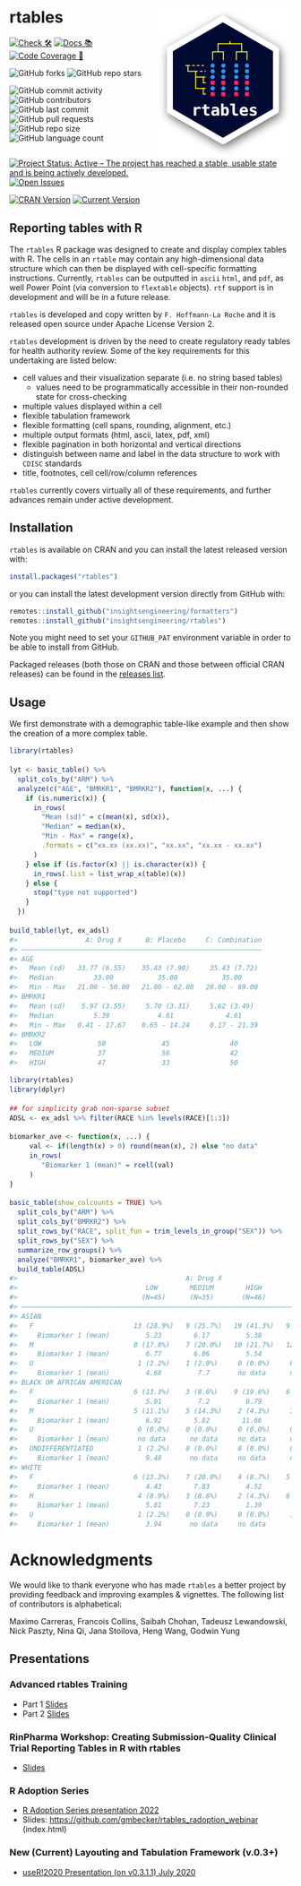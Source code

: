 
<!-- README.md is generated from README.Rmd. Please edit that file -->

# rtables <a href='https://github.com/insightsengineering/rtables'><img src="man/figures/rtables_logo_small.png" align="right" /></a>

<!-- start badges -->

[![Check
🛠](https://github.com/insightsengineering/rtables/actions/workflows/check.yaml/badge.svg)](https://github.com/insightsengineering/rtables/actions/workflows/check.yaml)
[![Docs
📚](https://github.com/insightsengineering/rtables/actions/workflows/docs.yaml/badge.svg)](https://insightsengineering.github.io/rtables/)
[![Code Coverage
📔](https://raw.githubusercontent.com/insightsengineering/rtables/_xml_coverage_reports/data/main/badge.svg)](https://raw.githubusercontent.com/insightsengineering/rtables/_xml_coverage_reports/data/main/coverage.xml)

![GitHub
forks](https://img.shields.io/github/forks/insightsengineering/rtables?style=social)
![GitHub repo
stars](https://img.shields.io/github/stars/insightsengineering/rtables?style=social)

![GitHub commit
activity](https://img.shields.io/github/commit-activity/m/insightsengineering/rtables)
![GitHub
contributors](https://img.shields.io/github/contributors/insightsengineering/rtables)
![GitHub last
commit](https://img.shields.io/github/last-commit/insightsengineering/rtables)
![GitHub pull
requests](https://img.shields.io/github/issues-pr/insightsengineering/rtables)
![GitHub repo
size](https://img.shields.io/github/repo-size/insightsengineering/rtables)
![GitHub language
count](https://img.shields.io/github/languages/count/insightsengineering/rtables)
[![Project Status: Active – The project has reached a stable, usable
state and is being actively
developed.](https://www.repostatus.org/badges/latest/active.svg)](https://www.repostatus.org/#active)
[![Open
Issues](https://img.shields.io/github/issues-raw/insightsengineering/rtables?color=red&label=open%20issues)](https://github.com/insightsengineering/rtables/issues?q=is%3Aissue+is%3Aopen+sort%3Aupdated-desc)

[![CRAN
Version](https://www.r-pkg.org/badges/version/rtables)](https://CRAN.R-project.org/package=rtables)
[![Current
Version](https://img.shields.io/github/r-package/v/insightsengineering/rtables/main?color=purple&label=Development%20Version)](https://github.com/insightsengineering/rtables/tree/main)
<!-- end badges -->

## Reporting tables with R

The `rtables` R package was designed to create and display complex
tables with R. The cells in an `rtable` may contain any high-dimensional
data structure which can then be displayed with cell-specific formatting
instructions. Currently, `rtables` can be outputted in `ascii` `html`,
and `pdf`, as well Power Point (via conversion to `flextable` objects).
`rtf` support is in development and will be in a future release.

`rtables` is developed and copy written by `F. Hoffmann-La Roche` and it
is released open source under Apache License Version 2.

`rtables` development is driven by the need to create regulatory ready
tables for health authority review. Some of the key requirements for
this undertaking are listed below:

- cell values and their visualization separate (i.e. no string based
  tables)
  - values need to be programmatically accessible in their non-rounded
    state for cross-checking
- multiple values displayed within a cell
- flexible tabulation framework
- flexible formatting (cell spans, rounding, alignment, etc.)
- multiple output formats (html, ascii, latex, pdf, xml)
- flexible pagination in both horizontal and vertical directions
- distinguish between name and label in the data structure to work with
  `CDISC` standards
- title, footnotes, cell cell/row/column references

`rtables` currently covers virtually all of these requirements, and
further advances remain under active development.

## Installation

`rtables` is available on CRAN and you can install the latest released
version with:

``` r
install.packages("rtables")
```

or you can install the latest development version directly from GitHub
with:

``` r
remotes::install_github("insightsengineering/formatters")
remotes::install_github("insightsengineering/rtables")
```

Note you might need to set your `GITHUB_PAT` environment variable in
order to be able to install from GitHub.

Packaged releases (both those on CRAN and those between official CRAN
releases) can be found in the [releases
list](https://github.com/insightsengineering/rtables/releases).

## Usage

We first demonstrate with a demographic table-like example and then show
the creation of a more complex table.

``` r
library(rtables)

lyt <- basic_table() %>%
  split_cols_by("ARM") %>%
  analyze(c("AGE", "BMRKR1", "BMRKR2"), function(x, ...) {
    if (is.numeric(x)) {
      in_rows(
        "Mean (sd)" = c(mean(x), sd(x)),
        "Median" = median(x),
        "Min - Max" = range(x),
        .formats = c("xx.xx (xx.xx)", "xx.xx", "xx.xx - xx.xx")
      )
    } else if (is.factor(x) || is.character(x)) {
      in_rows(.list = list_wrap_x(table)(x))
    } else {
      stop("type not supported")
    }
  })

build_table(lyt, ex_adsl)
#>                 A: Drug X      B: Placebo     C: Combination
#> ————————————————————————————————————————————————————————————
#> AGE                                                         
#>   Mean (sd)   33.77 (6.55)    35.43 (7.90)     35.43 (7.72) 
#>   Median          33.00           35.00           35.00     
#>   Min - Max   21.00 - 50.00   21.00 - 62.00   20.00 - 69.00 
#> BMRKR1                                                      
#>   Mean (sd)    5.97 (3.55)     5.70 (3.31)     5.62 (3.49)  
#>   Median          5.39            4.81             4.61     
#>   Min - Max   0.41 - 17.67    0.65 - 14.24     0.17 - 21.39 
#> BMRKR2                                                      
#>   LOW              50              45               40      
#>   MEDIUM           37              56               42      
#>   HIGH             47              33               50
```

``` r
library(rtables)
library(dplyr)

## for simplicity grab non-sparse subset
ADSL <- ex_adsl %>% filter(RACE %in% levels(RACE)[1:3])

biomarker_ave <- function(x, ...) {
     val <- if(length(x) > 0) round(mean(x), 2) else "no data"
     in_rows(
        "Biomarker 1 (mean)" = rcell(val)
     )
}

basic_table(show_colcounts = TRUE) %>%
  split_cols_by("ARM") %>%
  split_cols_by("BMRKR2") %>%
  split_rows_by("RACE", split_fun = trim_levels_in_group("SEX")) %>%
  split_rows_by("SEX") %>%
  summarize_row_groups() %>%
  analyze("BMRKR1", biomarker_ave) %>%
  build_table(ADSL)
#>                                          A: Drug X                            B: Placebo                           C: Combination           
#>                                LOW        MEDIUM        HIGH         LOW         MEDIUM       HIGH         LOW         MEDIUM        HIGH   
#>                               (N=45)      (N=35)       (N=46)       (N=42)       (N=48)      (N=31)       (N=40)       (N=39)       (N=47)  
#> ————————————————————————————————————————————————————————————————————————————————————————————————————————————————————————————————————————————
#> ASIAN                                                                                                                                       
#>   F                         13 (28.9%)   9 (25.7%)   19 (41.3%)   9 (21.4%)    18 (37.5%)   9 (29.0%)   13 (32.5%)   9 (23.1%)    17 (36.2%)
#>     Biomarker 1 (mean)         5.23        6.17         5.38         5.64         5.55        4.33         5.46         5.48         5.19   
#>   M                         8 (17.8%)    7 (20.0%)   10 (21.7%)   12 (28.6%)   10 (20.8%)   8 (25.8%)   5 (12.5%)    11 (28.2%)   16 (34.0%)
#>     Biomarker 1 (mean)         6.77        6.06         5.54         4.9          4.98        6.81         6.53         5.47         4.98   
#>   U                          1 (2.2%)    1 (2.9%)     0 (0.0%)     0 (0.0%)     0 (0.0%)    1 (3.2%)     0 (0.0%)     1 (2.6%)     1 (2.1%) 
#>     Biomarker 1 (mean)         4.68         7.7       no data      no data      no data       6.97       no data       11.93         9.01   
#> BLACK OR AFRICAN AMERICAN                                                                                                                   
#>   F                         6 (13.3%)    3 (8.6%)    9 (19.6%)    6 (14.3%)    8 (16.7%)    2 (6.5%)    7 (17.5%)    4 (10.3%)     3 (6.4%) 
#>     Biomarker 1 (mean)         5.01         7.2         6.79         6.15         5.26        8.57         5.72         5.76         4.58   
#>   M                         5 (11.1%)    5 (14.3%)    2 (4.3%)     3 (7.1%)    5 (10.4%)    4 (12.9%)   4 (10.0%)    5 (12.8%)    5 (10.6%) 
#>     Biomarker 1 (mean)         6.92        5.82        11.66         4.46         6.14        8.47         6.16         5.25         4.83   
#>   U                          0 (0.0%)    0 (0.0%)     0 (0.0%)     0 (0.0%)     0 (0.0%)    0 (0.0%)     1 (2.5%)     1 (2.6%)     0 (0.0%) 
#>     Biomarker 1 (mean)       no data      no data     no data      no data      no data      no data       2.79         9.82       no data  
#>   UNDIFFERENTIATED           1 (2.2%)    0 (0.0%)     0 (0.0%)     0 (0.0%)     0 (0.0%)    0 (0.0%)     2 (5.0%)     0 (0.0%)     0 (0.0%) 
#>     Biomarker 1 (mean)         9.48       no data     no data      no data      no data      no data       6.46       no data      no data  
#> WHITE                                                                                                                                       
#>   F                         6 (13.3%)    7 (20.0%)    4 (8.7%)    5 (11.9%)    6 (12.5%)    6 (19.4%)   6 (15.0%)     3 (7.7%)     2 (4.3%) 
#>     Biomarker 1 (mean)         4.43        7.83         4.52         6.42         5.07        7.83         6.71         5.87         10.7   
#>   M                          4 (8.9%)    3 (8.6%)     2 (4.3%)    6 (14.3%)     1 (2.1%)    1 (3.2%)     2 (5.0%)    5 (12.8%)     3 (6.4%) 
#>     Biomarker 1 (mean)         5.81        7.23         1.39         4.72         4.58        12.87        2.3          5.1          5.98   
#>   U                          1 (2.2%)    0 (0.0%)     0 (0.0%)     1 (2.4%)     0 (0.0%)    0 (0.0%)     0 (0.0%)     0 (0.0%)     0 (0.0%) 
#>     Biomarker 1 (mean)         3.94       no data     no data        3.77       no data      no data     no data      no data      no data
```

# Acknowledgments

We would like to thank everyone who has made `rtables` a better project
by providing feedback and improving examples & vignettes. The following
list of contributors is alphabetical:

Maximo Carreras, Francois Collins, Saibah Chohan, Tadeusz Lewandowski,
Nick Paszty, Nina Qi, Jana Stoilova, Heng Wang, Godwin Yung

## Presentations

### Advanced rtables Training

- Part 1
  [Slides](inst/extdata/Advanced_rtables_part1.pdf)
- Part 2 
  [Slides](inst/extdata/Advanced_rtables_part2.pdf)

### RinPharma Workshop: Creating Submission-Quality Clinical Trial Reporting Tables in R with rtables

- [Slides](https://docs.google.com/presentation/d/1t0098eh1b8_FaFfRoD7jhP1nxhLmjrJeD5X5MkmKC48)

### R Adoption Series

- [R Adoption Series presentation
  2022](https://www.youtube.com/watch?v=1i6vOId2h4A)
- Slides: <https://github.com/gmbecker/rtables_radoption_webinar>
  (index.html)

### New (Current) Layouting and Tabulation Framework (v.0.3+)

- [useR!2020 Presentation (on v0.3.1.1) July
  2020](https://www.youtube.com/watch?v=CBQzZ8ZhXLA)

